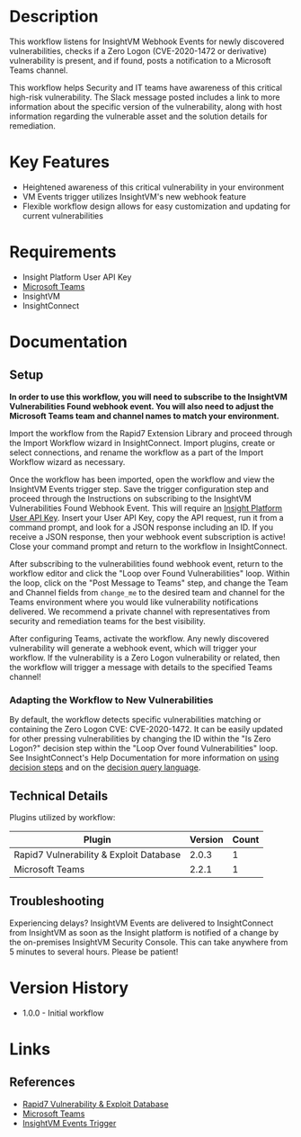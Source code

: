 # Description

This workflow listens for InsightVM Webhook Events for newly discovered vulnerabilities, checks if a Zero Logon (CVE-2020-1472 or derivative) vulnerability is present, and if found, posts a notification to a Microsoft Teams channel.

This workflow helps Security and IT teams have awareness of this critical high-risk vulnerability. The Slack message posted includes a link to more information about the specific version of the vulnerability, along with host information regarding the vulnerable asset and the solution details for remediation.

# Key Features

* Heightened awareness of this critical vulnerability in your environment
* VM Events trigger utilizes InsightVM's new webhook feature
* Flexible workflow design allows for easy customization and updating for current vulnerabilities

# Requirements

* Insight Platform User API Key
* [Microsoft Teams](https://insightconnect.help.rapid7.com/docs/configure-slack-for-chatops)
* InsightVM
* InsightConnect

# Documentation

## Setup

**In order to use this workflow, you will need to subscribe to the InsightVM Vulnerabilities Found webhook event. You will also need to adjust the Microsoft Teams team and channel names to match your environment.**

Import the workflow from the Rapid7 Extension Library and proceed through the Import Workflow wizard in InsightConnect. Import plugins, create or select connections, and rename the workflow as a part of the Import Workflow wizard as necessary.

Once the workflow has been imported, open the workflow and view the InsightVM Events trigger step. Save the trigger configuration step and proceed through the Instructions on subscribing to the InsightVM Vulnerabilities Found Webhook Event. This will require an [Insight Platform User API Key](https://docs.rapid7.com/insight/managing-platform-api-keys#generating-a-user-key). Insert your User API Key, copy the API request, run it from a command prompt, and look for a JSON response including an ID. If you receive a JSON response, then your webhook event subscription is active! Close your command prompt and return to the workflow in InsightConnect.

After subscribing to the vulnerabilities found webhook event, return to the workflow editor and click the "Loop over Found Vulnerabilities" loop. Within the loop, click on the "Post Message to Teams" step, and change the Team and Channel fields from `change_me` to the desired team and channel for the Teams environment where you would like vulnerability notifications delivered. We recommend a private channel with representatives from security and remediation teams for the best visibility.

After configuring Teams, activate the workflow. Any newly discovered vulnerability will generate a webhook event, which will trigger your workflow. If the vulnerability is a Zero Logon vulnerability or related, then the workflow will trigger a message with details to the specified Teams channel!

### Adapting the Workflow to New Vulnerabilities

By default, the workflow detects specific vulnerabilities matching or containing the Zero Logon CVE: CVE-2020-1472. It can be easily updated for other pressing vulnerabilities by changing the ID within the "Is Zero Logon?" decision step within the "Loop Over found Vulnerabilities" loop. See InsightConnect's Help Documentation for more information on [using decision steps](https://docs.rapid7.com/insightconnect/lesson-4-use-decision-steps/#lesson-4-use-decision-steps) and on the [decision query language](https://docs.rapid7.com/insightconnect/format-query-language/#operators).
 
## Technical Details

Plugins utilized by workflow:

|Plugin|Version|Count|
|----|----|--------|
|Rapid7 Vulnerability & Exploit Database|2.0.3|1|
|Microsoft Teams|2.2.1|1|

## Troubleshooting

Experiencing delays? InsightVM Events are delivered to InsightConnect from InsightVM as soon as the Insight platform is notified of a change by the on-premises InsightVM Security Console. This can take anywhere from 5 minutes to several hours. Please be patient!

# Version History

* 1.0.0 - Initial workflow

# Links

## References

* [Rapid7 Vulnerability & Exploit Database](https://rapid7.com/db)
* [Microsoft Teams](https://www.microsoft.com/en-us/microsoft-365/microsoft-teams/group-chat-software)
* [InsightVM Events Trigger](https://docs.rapid7.com/insightconnect/set-up-an-insightvm-events-trigger)
